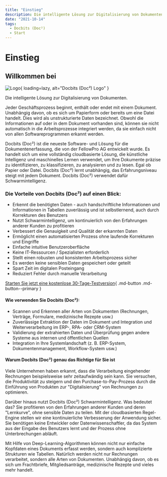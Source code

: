 ```yaml
---
title: "Einstieg"
description: Die intelligente Lösung zur Digitalisierung von Dokumenten. Jeder Geschäftsprozess beginnt, enthält oder endet mit einem Dokument. Die Vorteile von Docbits (Doc²) auf einen Blick.
date: "2021-10-14"
tags:
  - Docbits (Doc²)
  - Start
---
```


# Einstieg

## Willkommen bei

![Logo](/_images/docbits/doc2-1024x415.png){ loading=lazy, alt="Docbits (Doc²) Logo" } 

Die intelligente Lösung zur Digitalisierung von Dokumenten.

Jeder Geschäftsprozess beginnt, enthält oder endet mit einem Dokument. Unabhängig davon, ob es sich um Papierform oder bereits um eine Datei handelt. Dies wird als unstrukturierte Daten bezeichnet. Obwohl die Informationen auf oder in dem Dokument vorhanden sind, können sie nicht automatisch in die Arbeitsprozesse integriert werden, da sie einfach nicht von allen Softwareprogrammen erkannt werden.

Docbits (Doc²) ist die neueste Software- und Lösung für die Dokumentenerfassung, die von der FellowPro AG entwickelt wurde. Es handelt sich um eine vollständig cloudbasierte Lösung, die künstliche Intelligenz und maschinelles Lernen verwendet, um Ihre Dokumente präzise zu identifizieren, zu klassifizieren, zu analysieren und zu lesen. Egal ob Papier oder Datei. Docbits (Doc²) lernt unabhängig, das Erfahrungsniveau steigt mit jedem Dokument. Docbits (Doc²) verwendet dafür Schwarmintelligenz.

### **Die Vorteile von Docbits (Doc²) auf einen Blick:**

* Erkennt die benötigten Daten - auch handschriftliche Informationen und Informationen in Tabellen zuverlässig und ist selbstlernend, auch durch Korrekturen des Benutzers
* Nutzt Schwarmintelligenz, um kontinuierlich von den Erfahrungen anderer Kunden zu profitieren
* Verbessert die Genauigkeit und Qualität der erkannten Daten
* Ermöglicht einen automatisierten Prozess ohne laufende Korrekturen und Eingriffe
* Einfache intuitive Benutzeroberfläche
* Keine IT-Ressourcen / Spezialisten erforderlich
* Stellt einen robusten und konsistenten Arbeitsprozess sicher
* Es werden keine sensiblen Daten gespeichert oder geteilt
* Spart Zeit im digitalen Posteingang
* Reduziert Fehler durch manuelle Verarbeitung

[Starten Sie jetzt eine kostenlose 30-Tage-Testversion](https://polydocs.io/free-trail/){ .md-button .md-button--primary }

#### **Wie verwenden Sie Docbits (Doc²):**

* Scannen und Erkennen aller Arten von Dokumenten (Rechnungen, Verträge, Formulare, medizinische Rezepte usw.)
* Zuverlässige Extraktion der Daten im Dokument und Integration und Weiterverarbeitung im ERP-, RPA- oder CRM-System
* Validierung der extrahierten Daten und Überprüfung gegen andere Systeme aus internen und öffentlichen Quellen
* Integration in Ihre Systemlandschaft (z. B. ERP-System, Dokumentenmanagement, Workflow-System usw.)

#### Warum Docbits (Doc²) genau das Richtige für Sie ist

Viele Unternehmen haben erkannt, dass die Verarbeitung eingehender Rechnungen beispielsweise sehr zeitaufwändig sein kann. Sie versuchen, die Produktivität zu steigern und den Purchase-to-Pay-Prozess durch die Einführung von Produkten zur "Digitalisierung" von Rechnungen zu optimieren.

Darüber hinaus nutzt Docbits (Doc²) Schwarmintelligenz. Was bedeutet das? Sie profitieren von den Erfahrungen anderer Kunden und deren "Lernkurve", ohne sensible Daten zu teilen. Mit der cloudbasierten Regel-Engine stellen wir eine kontinuierliche Verbesserung der Anwendung sicher. Sie benötigen keine Entwickler oder Datenwissenschaftler, da das System aus der Eingabe des Benutzers lernt und der Prozess ohne Unterbrechungen abläuft.

Mit Hilfe von Deep-Learning-Algorithmen können nicht nur einfache Kopfdaten eines Dokuments erfasst werden, sondern auch komplizierte Strukturen wie Tabellen. Natürlich werden nicht nur Rechnungen verarbeitet, sondern alle Arten von Dokumenten. Unabhängig davon, ob es sich um Frachtbriefe, Mitgliedsanträge, medizinische Rezepte und vieles mehr handelt.